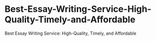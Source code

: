 # Best-Essay-Writing-Service-High-Quality-Timely-and-Affordable
Best Essay Writing Service: High-Quality, Timely, and Affordable
